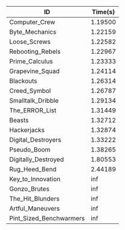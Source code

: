 |ID|Time(s)|
|-|-|
|Computer_Crew|1.19500|
|Byte_Mechanics|1.22159|
|Loose_Screws|1.22582|
|Rebooting_Rebels|1.22967|
|Prime_Calculus|1.23333|
|Grapevine_Squad|1.24114|
|Blackouts|1.26314|
|Creed_Symbol|1.26787|
|Smalltalk_Dribble|1.29134|
|The_ERROR_List|1.31449|
|Beasts|1.32712|
|Hackerjacks|1.32874|
|Digital_Destroyers|1.33222|
|Pseudo_Boom|1.38265|
|Digitally_Destroyed|1.80553|
|Rug_Heed_Bend|2.44189|
|Key_to_Innovation|inf|
|Gonzo_Brutes|inf|
|The_Hit_Blunders|inf|
|Artful_Maneuvers|inf|
|Pint_Sized_Benchwarmers|inf|
